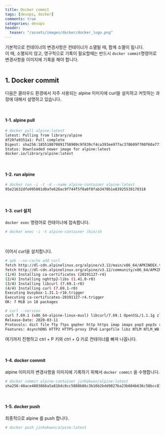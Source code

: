 ```yaml
---
title: Docker commit
tags: [devops, docker]
comments: true
categories: devops
header:
  teaser: "/assets/images/docker/docker_logo.png"
---
```


기본적으로 컨테이너의 변경사항은 컨테이너가 소멸될 때, 함께 소멸이 됩니다.<br/>
이 때, 소멸되지 않고, 영구적으로 기록이 필요할때는 반드시 `docker commit`명령어로 <br/>
변경사항을 이미지에 기록을 해야 합니다.<br/>
<br/>

## 1. Docker commit

다음은 클라우드 환경에서 자주 사용되는 alpine 이미지에 curl을 설치하고 커밋하는 과정에 대해서 설명하고 있습니다.

<br/>



#### 1-1. alpine pull

```sh
# docker pull alpine:latest
latest: Pulling from library/alpine
df20fa9351a1: Pull complete
Digest: sha256:185518070891758909c9f839cf4ca393ee977ac378609f700f60a771a2dfe321
Status: Downloaded newer image for alpine:latest
docker.io/library/alpine:latest
```

<br/>

#### 1-2. run alpine

```sh
# docker run -i -t -d --name alpine-container alpine:latest
95e21632dfe095081d0afe626ac9f744f5f8a0f8fab3470b1e83925539170318
```

<br/>

#### 1-3. curl 설치

`docker exec` 명령어로 컨테이너에 접속합니다.

```sh
# docker exec -i -t alpine-container /bin/sh
```

<br/>

이어서 curl을 설치합니다.<br/>

```sh
# apk --no-cache add curl
fetch http://dl-cdn.alpinelinux.org/alpine/v3.12/main/x86_64/APKINDEX.tar.gz
fetch http://dl-cdn.alpinelinux.org/alpine/v3.12/community/x86_64/APKINDEX.tar.gz
(1/4) Installing ca-certificates (20191127-r4)
(2/4) Installing nghttp2-libs (1.41.0-r0)
(3/4) Installing libcurl (7.69.1-r0)
(4/4) Installing curl (7.69.1-r0)
Executing busybox-1.31.1-r16.trigger
Executing ca-certificates-20191127-r4.trigger
OK: 7 MiB in 18 packages

# curl --version
curl 7.69.1 (x86_64-alpine-linux-musl) libcurl/7.69.1 OpenSSL/1.1.1g zlib/1.2.11 nghttp2/1.41.0
Release-Date: 2020-03-11
Protocols: dict file ftp ftps gopher http https imap imaps pop3 pop3s rtsp smb smbs smtp smtps telnet tftp
Features: AsynchDNS HTTP2 HTTPS-proxy IPv6 Largefile libz NTLM NTLM_WB SSL TLS-SRP UnixSockets
```

여기까지 진행하고 ctrl + P 키와 ctrl + Q 키로 컨테이너를 빠져 나옵니다.

<br/>

#### 1-4. docker commit

alpine 이미지의 변경사항을 이미지에 기록하기 위해서 `docker commit` 을 수행합니다.

```sh
# docker commit alpine-container jinhokwon/alpine:latest
sha256:40ace4803866a5a816dc0cc5088b86c3b16b2bdd9027ba23b604b636c58bcc87
```

<br/>

#### 1-5. docker push

최종적으로 alpine 를 push 합니다.

```sh
# docker push jinhokwon/alpine:latest
```



